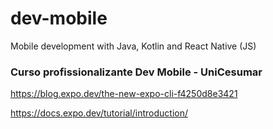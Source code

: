 # dev-mobile
Mobile development with Java, Kotlin and React Native (JS)

### Curso profissionalizante Dev Mobile - UniCesumar


https://blog.expo.dev/the-new-expo-cli-f4250d8e3421

https://docs.expo.dev/tutorial/introduction/